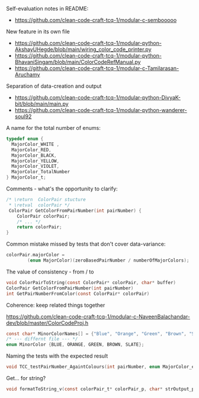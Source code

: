 

Self-evaluation notes in README:

- https://github.com/clean-code-craft-tcq-1/modular-c-sembooooo

New feature in its own file

- https://github.com/clean-code-craft-tcq-1/modular-python-AkshayUHegde/blob/main/wiring_color_code_printer.py
- https://github.com/clean-code-craft-tcq-1/modular-python-BhavaniSingam/blob/main/ColorCodeRefManual.py
- https://github.com/clean-code-craft-tcq-1/modular-c-Tamilarasan-Aruchamy

Separation of data-creation and output

- https://github.com/clean-code-craft-tcq-1/modular-python-DivyaK-bit/blob/main/main.py
- https://github.com/clean-code-craft-tcq-1/modular-python-wanderer-soul92


A name for the total number of enums:
```c
typedef enum {
  MajorColor_WHITE ,
  MajorColor_RED,
  MajorColor_BLACK,
  MajorColor_YELLOW,
  MajorColor_VIOLET,
  MajorColor_TotalNumber
} MajorColor_t;
```

Comments - what's the opportunity to clarify:
```c
/* \return  ColorPair stucture
 * \retval  colorPair */
 ColorPair GetColorFromPairNumber(int pairNumber) {
    ColorPair colorPair;
    /* ... */
    return colorPair;
}
```

Common mistake missed by tests that don't cover data-variance:
```c
colorPair.majorColor = 
        (enum MajorColor)(zeroBasedPairNumber / numberOfMajorColors);
```

The value of consistency - from / to
```c
void ColorPairToString(const ColorPair* colorPair, char* buffer)
ColorPair GetColorFromPairNumber(int pairNumber)
int GetPairNumberFromColor(const ColorPair* colorPair)
```

Coherence: keep related things together

https://github.com/clean-code-craft-tcq-1/modular-c-NaveenBalachandar-dev/blob/master/ColorCodeProj.h

```c
const char* MinorColorNames[] = {"Blue", "Orange", "Green", "Brown", "Slate"};
/* --- differnt file --- */
enum MinorColor {BLUE, ORANGE, GREEN, BROWN, SLATE};
```

Naming the tests with the expected result
```c
void TCC_testPairNumber_AgaintColours(int pairNumber, enum MajorColor_e expectedMajor,...
```

Get... for string?
```c
void formatToString_v(const colorPair_t* colorPair_p, char* strOutput_p)
```
